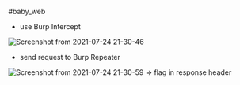 #baby_web
- use Burp Intercept
 
![Screenshot from 2021-07-24 21-30-46](https://user-images.githubusercontent.com/87865134/126871682-048f51b1-4bdd-44fb-b5c3-616b0679e612.png)

- send request to Burp Repeater

![Screenshot from 2021-07-24 21-30-59](https://user-images.githubusercontent.com/87865134/126871693-d006e478-69f9-4f88-be5d-6a84e0460c94.png)
=> flag in response header

